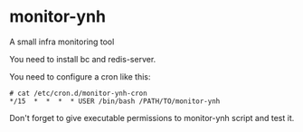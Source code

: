# monitor-ynh
A small infra monitoring tool

You need to install bc and redis-server.

You need to configure a cron like this:

```
# cat /etc/cron.d/monitor-ynh-cron
*/15  *  *  *  * USER /bin/bash /PATH/TO/monitor-ynh
```

Don't forget to give executable permissions to monitor-ynh script and test it.
